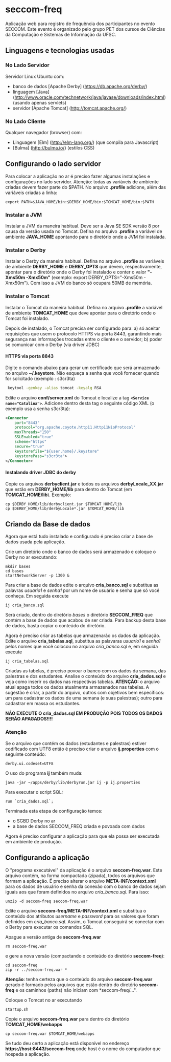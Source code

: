 # seccom-freq
Aplicação web para registro de frequência dos participantes no evento SECCOM. Este evento é organizado pelo grupo PET dos cursos de Ciências da Computação e Sistemas de Informação da UFSC.

## Linguagens e tecnologias usadas

### No Lado Servidor
Servidor Linux Ubuntu com:

* banco de dados [Apache Derby] (https://db.apache.org/derby/) 
* linguagem [Java] (http://www.oracle.com/technetwork/java/javase/downloads/index.html) (usando apenas servlets)
* servidor [Apache Tomcat] (http://tomcat.apache.org/)

### No Lado Cliente
Qualquer navegador (browser) com:

* Linguagem [Elm] (http://elm-lang.org/) (que compila para Javascript)
* [Bulma] (http://bulma.io/) (estilos CSS)


## Configurando o lado servidor
Para colocar a aplicação no ar é preciso fazer algumas instalações e configurações no lado servidor. 
Atenção: todas as variáveis de ambiente criadas devem fazer parte do $PATH. No arquivo **.profile** adicione, além das variáveis criadas a linha:

```
export PATH=$JAVA_HOME/bin:$DERBY_HOME/bin:$TOMCAT_HOME/bin:$PATH
```

### Instalar a JVM
Instalar a JVM da maneira habitual. Deve ser a Java SE SDK versão 8 por causa da versão usada no Tomcat. Defina no arquivo **.profile** a variável de ambiente **JAVA_HOME** apontando para o diretório onde a JVM foi instalada.

### Instalar o Derby
Instalar o Derby da maneira habitual. Defina no arquivo **.profile** as variáveis de ambiente **DERBY_HOME** e **DERBY_OPTS** que devem, respectivamente, apontar para o diretório onde o Derby foi instalado e conter o valor **"-Xms50m -Xmx50m"** (exemplo: export DERBY_OPTS="-Xms50m -Xmx50m"). Com isso a JVM do banco só ocupara 50MB de memória.

### Instalar o Tomcat
Instalar o Tomcat da maneira habitual. Defina no arquivo **.profile** a variável de ambiente **TOMCAT_HOME** que deve apontar para o diretório onde o Tomcat foi instalado.

Depois de instalado, o Tomcat precisa ser configurado para: a) só aceitar requisições que usem o protocolo HTTPS via porta 8443, garantindo mais segurança nas informações trocadas entre o cliente e o servidor; b) poder se comunicar com o Derby (via driver JDBC)

#### HTTPS via porta 8843

Digite o comando abaixo para gerar um certificado que será armazenado no arquivo **~/.keystore**. Não esqueça a senha que você fornecer quando for solicitado (exemplo : s3cr3ta)

```bash
 keytool -genkey -alias tomcat -keyalg RSA
```
Edite o arquivo **conf/server.xml** do Tomcat e localize a tag **``<Service name="Catalina">``**. Adicione dentro desta tag o seguinte código XML (o exemplo usa a senha s3cr3ta):

```xml
<Connector 
    port="8443" 
    protocol="org.apache.coyote.http11.Http11NioProtocol"
    maxThreads="150" 
    SSLEnabled="true" 
    scheme="https" 
    secure="true" 
    keystorefile="${user.home}/.keystore" 
    keystorePass="s3cr3ta">
</Connector>
```

#### Instalando driver JDBC do derby
Copie os arquivos **derbyclient.jar** e todos os arquivos **derbyLocale_XX.jar** que estão em **DERBY_HOME/lib** para dentro do Tomcat (em **TOMCAT_HOME/lib**). Exemplo:

```
cp $DERBY_HOME/lib/derbyclient.jar $TOMCAT_HOME/lib
cp $DERBY_HOME/lib/derbyLocale*.jar $TOMCAT_HOME/lib
```

## Criando da Base de dados
Agora que está tudo instalado e configurado é preciso criar a base de dados usada pela aplicação.

Crie um diretório onde o banco de dados será armazenado e coloque o Derby no ar executando:

```
mkdir bases
cd bases
startNetworkServer -p 1300 &
```

Para criar a base de dados edite o arquivo **cria_banco.sql** e substitua as palavras *usuario1* e *senha1* por um nome de usuário e senha que só você conheça. Em seguida execute

```
ij cria_banco.sql
```
Será criado, dentro do diretório *bases* o diretório **SECCOM_FREQ** que contém a base de dados que acabou de ser criada. Para backup desta base de dados, basta copiar o conteúdo do diretório.

Agora é preciso criar as tabelas que armazenarão os dados da aplicação. Edite o arquivo **cria_tabelas.sql**, substitua as palavaras *usuario1* e *senha1* pelos nomes que você colocou no arquivo *cria_banco.sql* e, em seguida execute

```
ij cria_tabelas.sql
```
Criadas as tabelas, é preciso povoar o banco com os dados da semana, das palestras e dos estudantes. Analise o conteúdo do arquivo **cria_dados.sql** e veja como inserir os dados nas respectivas tabelas. **ATENÇÃO:** o arquivo atual apaga todos os dados atualmente armazenados nas tabelas. A sugestão é criar, a partir do arquivo, outros com objetivos bem específicos: um para cadastrar os dados de uma semana (e suas palestras); outro para cadastrar em massa os estudantes.

**NÃO EXECUTE O cria_dados.sql EM PRODUÇÃO POIS TODOS OS DADOS SERÃO APAGADOS!!!!**

### Atenção
Se o arquivo que contém os dados (estudantes e palestras) estiver codificado com UTF8 então é preciso criar o arquivo **ij.properties** com o seguinte conteúdo:

```
derby.ui.codeset=UTF8
```

O uso do programa **ij** também muda:

```
java -jar ~/apps/derby/lib/derbyrun.jar ij -p ij.properties 
```

Para executar o script SQL:

```
run `cria_dados.sql`;
```


Terminada esta etapa de configuração temos:
* o SGBD Derby no ar
* a base de dados SECCOM_FREQ criada e povoada com dados

Agora é preciso configurar a aplicação para que ela possa ser executada em ambiente de produção.

## Configurando a aplicação
O "programa executável" da aplicação é o arquivo **seccom-freq.war**. Este arquivo contém, na forma compactada (zipada), todos os arquivos que formam a aplicação. É preciso alterar o arquivo **META-INF/context.xml** para os dados de usuário e senha da conexão com o banco de dados sejam iguais aos que foram definidos no arquivo *cria_banco.sql*. Para isso:

```
unzip -d seccom-freq seccom-freq.war
```
Edite o arquivo **seccom-freq/META-INF/context.xml** e substitua o conteúdo dos atributos *username* e *password* para os valores que foram definidos em *cria_banco.sql*. Assim, o Tomcat conseguirá se conectar com o Berby para executar os comandos SQL.

Apague a versão antiga de **seccom-freq.war**

```
rm seccom-freq.war
```
e gere a nova versão (compactando o conteúdo do diretório **seccom-freq**):

```
cd seccom-freq
zip -r ../seccom-freq.war *
```
**Atenção**: tenha certeza que o conteúdo do arquivo **seccom-freq.war** gerado é formado pelos arquivos que estão dentro do diretório **seccom-freq** e os caminhos (paths) não iniciam com *seccom-freq/...".

Coloque o Tomcat no ar executando

```
startup.sh
```

Copie o arquivo **seccom-freq.war** para dentro do diretório **TOMCAT_HOME/webapps**

```
cp seccom-freq.war $TOMCAT_HOME/webapps
```

Se tudo deu certo a aplicação está disponível no endereço **https://host:8443/seccom-freq**  onde host é o nome do computador que hospeda a aplicação.





